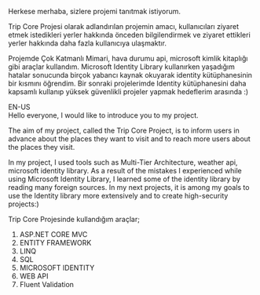 Herkese merhaba, sizlere projemi tanıtmak istiyorum.

Trip Core Projesi olarak adlandırılan projemin amacı, kullanıcıları ziyaret etmek istedikleri yerler hakkında önceden bilgilendirmek ve ziyaret ettikleri yerler hakkında daha fazla kullanıcıya ulaşmaktır.

Projemde Çok Katmanlı Mimari, hava durumu api, microsoft kimlik kitaplığı gibi araçlar kullandım. Microsoft Identity Library kullanırken yaşadığım hatalar sonucunda birçok yabancı kaynak okuyarak identity kütüphanesinin bir kısmını öğrendim. Bir sonraki projelerimde Identity kütüphanesini daha kapsamlı kullanıp yüksek güvenlikli projeler yapmak hedeflerim arasında :)

EN-US <br>
Hello everyone, I would like to introduce you to my project.

The aim of my project, called the Trip Core Project, is to inform users in advance about the places they want to visit and to reach more users about the places they visit.

In my project, I used tools such as Multi-Tier Architecture, weather api, microsoft identity library. As a result of the mistakes I experienced while using Microsoft Identity Library, I learned some of the identity library by reading many foreign sources. In my next projects, it is among my goals to use the Identity library more extensively and to create high-security projects:)

Trip Core Projesinde kullandığım araçlar;
1) ASP.NET CORE MVC
2) ENTITY FRAMEWORK
3) LINQ
4) SQL
5) MICROSOFT IDENTITY
6) WEB API
7) Fluent Validation
